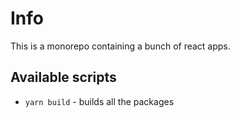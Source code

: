# Info

This is a monorepo containing a bunch of react apps.

## Available scripts

- `yarn build` - builds all the packages

